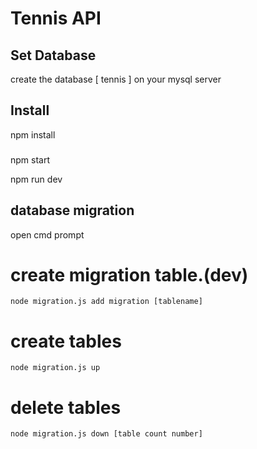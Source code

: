 # Tennis API

## Set Database

create the database [ tennis ] on your mysql server

## Install

npm install

###

npm start
  
npm run dev

## database migration

open cmd prompt

# create migration table.(dev)

    node migration.js add migration [tablename]

# create tables

    node migration.js up

# delete tables

    node migration.js down [table count number]
